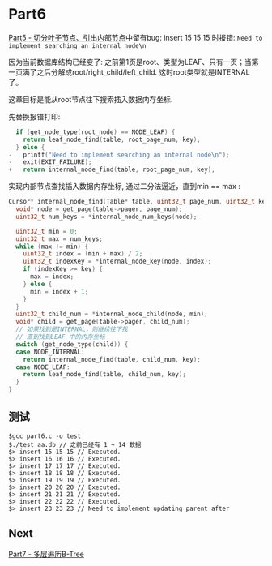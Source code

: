 # Part6

[Part5 - 切分叶子节点、引出内部节点](./part5.md)中留有bug: insert 15 15 15 时报错: `Need to implement searching an internal node\n`

因为当前数据库结构已经变了: 之前第1页是root、类型为LEAF、只有一页；当第一页满了之后分解成root/right_child/left_child. 这时root类型就是INTERNAL了。

这章目标是能从root节点往下搜索插入数据内存坐标.

先替换报错打印:

```c
  if (get_node_type(root_node) == NODE_LEAF) {
    return leaf_node_find(table, root_page_num, key);
  } else {
-   printf("Need to implement searching an internal node\n");
-   exit(EXIT_FAILURE);
+   return internal_node_find(table, root_page_num, key);
```

实现内部节点查找插入数据内存坐标, 通过二分法逼近，直到min == max :

```c
Cursor* internal_node_find(Table* table, uint32_t page_num, uint32_t key) {
  void* node = get_page(table->pager, page_num);
  uint32_t num_keys = *internal_node_num_keys(node);

  uint32_t min = 0;
  uint32_t max = num_keys;
  while (max != min) {
    uint32_t index = (min + max) / 2;
    uint32_t indexKey = *internal_node_key(node, index);
    if (indexKey >= key) {
      max = index;
    } else {
      min = index + 1;
    }
  }
  uint32_t child_num = *internal_node_child(node, min);
  void* child = get_page(table->pager, child_num);
  // 如果找到是INTERNAL，则继续往下找
  // 直到找到LEAF 中的内存坐标
  switch (get_node_type(child)) {
  case NODE_INTERNAL:
    return internal_node_find(table, child_num, key);
  case NODE_LEAF:
    return leaf_node_find(table, child_num, key);
  }
}
```

## 测试

    $gcc part6.c -o test
    $./test aa.db // 之前已经有 1 ~ 14 数据
    $> insert 15 15 15 // Executed.
    $> insert 16 16 16 // Executed.
    $> insert 17 17 17 // Executed.
    $> insert 18 18 18 // Executed.
    $> insert 19 19 19 // Executed.
    $> insert 20 20 20 // Executed.
    $> insert 21 21 21 // Executed.
    $> insert 22 22 22 // Executed.
    $> insert 23 23 23 // Need to implement updating parent after

## Next

[Part7 - 多层遍历B-Tree](./part7.md)